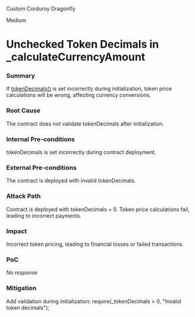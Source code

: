 Custom Corduroy Dragonfly

Medium

# Unchecked Token Decimals in _calculateCurrencyAmount

### Summary

If [tokenDecimals()](https://github.com/sherlock-audit/2025-02-rova/blob/main/rova-contracts/src/Launch.sol#L596) is set incorrectly during initialization, token price calculations will be wrong, affecting currency conversions.

### Root Cause

The contract does not validate tokenDecimals after initialization.

### Internal Pre-conditions

tokenDecimals is set incorrectly during contract deployment.

### External Pre-conditions

The contract is deployed with invalid tokenDecimals.

### Attack Path

Contract is deployed with tokenDecimals = 0.
Token price calculations fail, leading to incorrect payments.

### Impact

Incorrect token pricing, leading to financial losses or failed transactions.

### PoC

_No response_

### Mitigation

Add validation during initialization:
require(_tokenDecimals > 0, "Invalid token decimals");